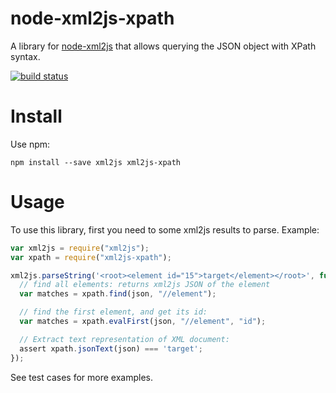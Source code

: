 node-xml2js-xpath
=================

A library for [node-xml2js](https://github.com/Leonidas-from-XIV/node-xml2js)
that allows querying the JSON object with XPath syntax.

[![build status](https://secure.travis-ci.org/dsummersl/node-xml2js-xpath.png)](http://travis-ci.org/dsummersl/node-xml2js-xpath)

Install
=======

Use npm:

    npm install --save xml2js xml2js-xpath

Usage
=====

To use this library, first you need to some xml2js results to parse. Example:

```javascript
var xml2js = require("xml2js");
var xpath = require("xml2js-xpath");

xml2js.parseString('<root><element id="15">target</element></root>', function(err, json) {
  // find all elements: returns xml2js JSON of the element
  var matches = xpath.find(json, "//element");

  // find the first element, and get its id:
  var matches = xpath.evalFirst(json, "//element", "id");

  // Extract text representation of XML document:
  assert xpath.jsonText(json) === 'target';
});
```

See test cases for more examples.
